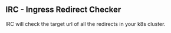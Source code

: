 ## IRC - Ingress Redirect Checker

IRC will check the target url of all the redirects in your k8s cluster. 